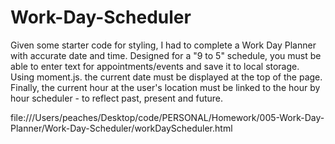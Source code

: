 # Work-Day-Scheduler

Given some starter code for styling, I had to complete a Work Day Planner with accurate date and time. 
Designed for a "9 to 5" schedule, you must be able to enter text for appointments/events and save it to local storage.
Using moment.js. the current date must be displayed at the top of the page. Finally, the current hour at the user's location 
must be linked to the hour by hour scheduler - to reflect past, present and future.

file:///Users/peaches/Desktop/code/PERSONAL/Homework/005-Work-Day-Planner/Work-Day-Scheduler/workDayScheduler.html
